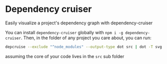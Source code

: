 # Dependency cruiser

Easily visualize a project's dependency graph with dependency-cruiser

You can install `dependency-cruiser` globally with `npm i -g dependency-cruiser`. Then, in the folder of any project you care about, you can run:

```bash
depcruise --exclude "^node_modules" --output-type dot src | dot -T svg > dependencygraph.svg
```

assuming the core of your code lives in the `src` sub folder